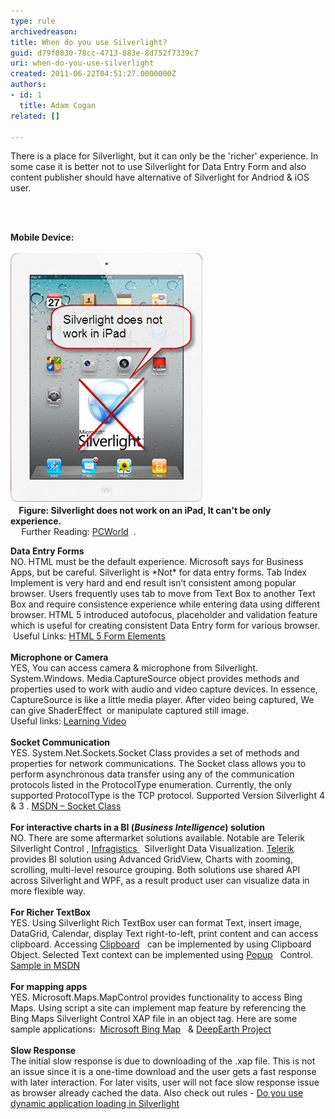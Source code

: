 ```yaml
---
type: rule
archivedreason: 
title: When do you use Silverlight?
guid: d79f0830-78cc-4713-883e-8d752f7339c7
uri: when-do-you-use-silverlight
created: 2011-06-22T04:51:27.0000000Z
authors:
- id: 1
  title: Adam Cogan
related: []

---
```



There is a place for Silverlight, but it can only be the 'richer' experience. In some case it is better not to use Silverlight for Data Entry Form and also content publisher should have alternative of Silverlight for Andriod & iOS user. 

<br><excerpt class='endintro'></excerpt><br>

  <p>
    <strong class="ms-rteThemeFontFace-1 ms-rteFontSize-2">Mobile Device: <br>
<br>
<img alt="Silverlight in iPad doesn't work" src="SilverlightInIPad.png" /><br>
    Figure: Silverlight does not work on an iPad, It can't be only experience. </strong> <strong class="ms-rteThemeFontFace-1 ms-rteFontSize-2"><br>
    </strong> <span class="ms-rteThemeFontFace-1 ms-rteFontSize-2"></span><span class="ms-rteThemeFontFace-1 ms-rteFontSize-2">Further Reading: </span><a class="ms-rteThemeFontFace-1 ms-rteFontSize-2" href="http://www.pcworld.com/article/193540/ipad_proves_that_apple_wants_to_kill_flash.html" target="_blank">PCWorld</a>  . </p>
<div style="text-align:left;"><strong>Data Entry Forms</strong></div>
<div style="text-align:left;">NO. HTML must be the default experience. Microsoft says for Business Apps, but be careful. Silverlight is *Not* for data entry forms. Tab Index Implement is very hard and end result isn’t consistent among popular browser. Users frequently uses tab to move from Text Box to another Text Box and require consistence experience while entering data using different browser. HTML 5 introduced autofocus, placeholder and validation feature which is useful for creating consistent Data Entry form for various browser.</div>
<div style="text-align:left;"> Useful Links: <a href="http://www.xoriant.com/blog/software-product-development/html5-series-part-3-html5-form-elements.html" target="_blank">HTML 5 Form Elements</a>  </div>
<div style="text-align:left;"> </div>
<div style="text-align:left;"><strong>Microphone or Camera </strong></div>
<div style="text-align:left;">YES, You can access camera & microphone from Silverlight. System.Windows. Media.CaptureSource object provides methods and properties used to work with audio and video capture devices. In essence, CaptureSource is like a little media player. After video being captured, We can give ShaderEffect  or manipulate captured still image. </div>
<div style="text-align:left;">Useful links: <a href="http://www.silverlight.net/learn/videos/silverlight-4-videos/access-web-camera-microphone/" target="_blank">Learning Video</a> </div>
<div style="text-align:left;"> </div>
<div style="text-align:left;"><strong>Socket Communication </strong></div>
<div style="text-align:left;">YES. System.Net.Sockets.Socket Class provides a set of methods and properties for network communications. The Socket class allows you to perform asynchronous data transfer using any of the communication protocols listed in the ProtocolType enumeration. Currently, the only supported ProtocolType is the TCP protocol. Supported Version Silverlight 4 & 3 . <a class="ms-rteCustom-External" href="http://msdn.microsoft.com/en-us/library/system.net.sockets.socket%28v=vs.95%29.aspx" target="_blank">MSDN – Socket Class</a>  </div>
<div style="text-align:left;"><strong></strong> </div>
<div style="text-align:left;">
<div><strong>For interactive charts in a BI (</strong><em><strong>Business Intelligence</strong></em><strong>) solution </strong></div>
<div>NO. There are some aftermarket solutions available. Notable are Telerik Silverlight Control , <a href="http://www.infragistics.com/dotnet/netadvantage/silverlight/data-visualization.aspx" target="_blank">Infragistics </a>  Silverlight Data Visualization. <a href="http://www.telerik.com/products/new-silverlight-controls.aspx" target="_blank">Telerik</a>   provides BI solution using Advanced GridView, Charts with zooming, scrolling, multi-level resource grouping. Both solutions use shared API across Silverlight and WPF, as a result product user can visualize data in more flexible way. </div>
<div> </div>
</div>
<div style="text-align:left;"><strong>For Richer TextBox</strong></div>
<div style="text-align:left;">YES. Using Silverlight Rich TextBox user can format Text, insert image, DataGrid, Calendar, display Text right-to-left, print content and can access clipboard. Accessing <a href="http://msdn.microsoft.com/en-us/library/system.windows.clipboard%28v=vs.95%29.aspx" target="_blank">Clipboard</a>   can be implemented by using Clipboard Object. Selected Text context can be implemented using <a href="http://msdn.microsoft.com/en-us/library/system.windows.controls.primitives.popup%28v=vs.95%29.aspx" target="_blank">Popup</a>   Control.  <a class="ms-rteCustom-External" href="http://msdn.microsoft.com/en-us/library/ff426926%28v=vs.95%29.aspx" target="_blank">Sample in MSDN</a>   </div>
<div style="text-align:left;"> </div>
<div style="text-align:left;"><strong>For mapping apps</strong></div>
<div style="text-align:left;">YES. Microsoft.Maps.MapControl provides functionality to access Bing Maps. Using script a site can implement map feature by referencing the Bing Maps Silverlight Control XAP file in an object tag. Here are some sample applications:  <a class="ms-rteCustom-External" href="http://www.microsoft.com/maps/isdk/silverlight/" target="_blank">Microsoft Bing Map</a>   & <a class="ms-rteCustom-External" href="http://deepearth.codeplex.com/" target="_blank">DeepEarth Project</a>  </div>
<div style="text-align:left;"> </div>
<div style="text-align:left;"><strong>Slow Response</strong></div>
<div style="text-align:left;">The initial slow response is due to downloading of the .xap file. This is not an issue since it is a one-time download and the user gets a fast response with later interaction. For later visits, user will not face slow response issue as browser already cached the data. Also check out rules - <a href="/Pages/Do-you-use-dynamic-application-loading-in-Silverlight.aspx" target="_blank">Do you use dynamic application loading in Silverlight</a>  </div>



